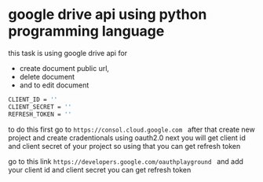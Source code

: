 # google drive api using python programming language

this task is using google drive api for 
-   create document public url, 
-   delete document
-   and to edit document 

```bash
CLIENT_ID = ''
CLIENT_SECRET = ''
REFRESH_TOKEN = ''
```
to do this first go to 
```https://consol.cloud.google.com ```
after that create new project and create cradentionals using oauth2.0 
next you will get client id and client secret of your project so using that you can get refresh token

go to this link ```https://developers.google.com/oauthplayground ```
and add your client id and client secret you can get refresh token



